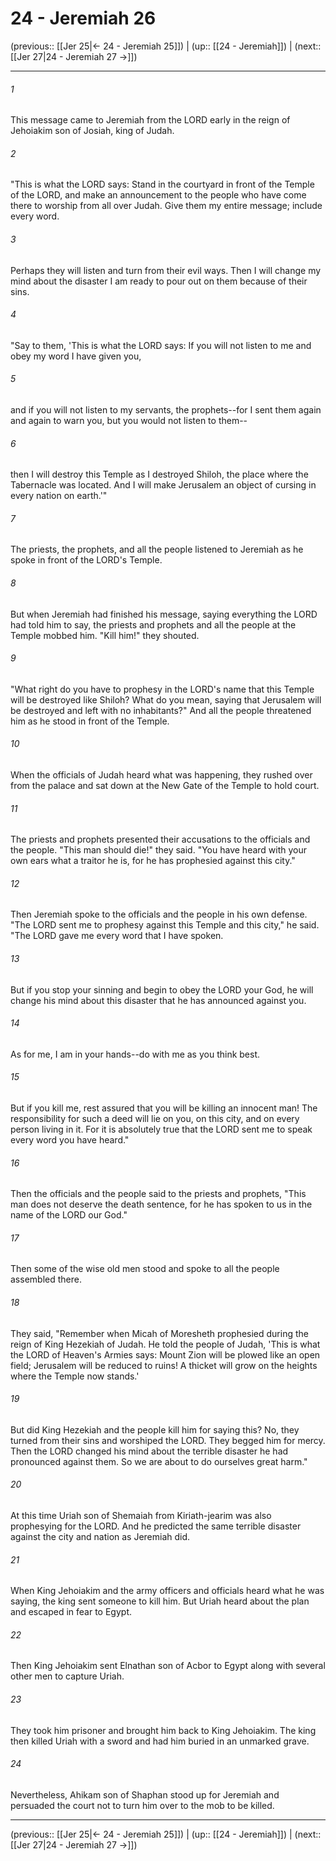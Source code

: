 # 24 - Jeremiah 26

(previous:: [[Jer 25|← 24 - Jeremiah 25]]) | (up:: [[24 - Jeremiah]]) | (next:: [[Jer 27|24 - Jeremiah 27 →]])

***


###### 1 
This message came to Jeremiah from the LORD early in the reign of Jehoiakim son of Josiah, king of Judah. 

###### 2 
"This is what the LORD says: Stand in the courtyard in front of the Temple of the LORD, and make an announcement to the people who have come there to worship from all over Judah. Give them my entire message; include every word. 

###### 3 
Perhaps they will listen and turn from their evil ways. Then I will change my mind about the disaster I am ready to pour out on them because of their sins. 

###### 4 
"Say to them, 'This is what the LORD says: If you will not listen to me and obey my word I have given you, 

###### 5 
and if you will not listen to my servants, the prophets--for I sent them again and again to warn you, but you would not listen to them-- 

###### 6 
then I will destroy this Temple as I destroyed Shiloh, the place where the Tabernacle was located. And I will make Jerusalem an object of cursing in every nation on earth.'" 

###### 7 
The priests, the prophets, and all the people listened to Jeremiah as he spoke in front of the LORD's Temple. 

###### 8 
But when Jeremiah had finished his message, saying everything the LORD had told him to say, the priests and prophets and all the people at the Temple mobbed him. "Kill him!" they shouted. 

###### 9 
"What right do you have to prophesy in the LORD's name that this Temple will be destroyed like Shiloh? What do you mean, saying that Jerusalem will be destroyed and left with no inhabitants?" And all the people threatened him as he stood in front of the Temple. 

###### 10 
When the officials of Judah heard what was happening, they rushed over from the palace and sat down at the New Gate of the Temple to hold court. 

###### 11 
The priests and prophets presented their accusations to the officials and the people. "This man should die!" they said. "You have heard with your own ears what a traitor he is, for he has prophesied against this city." 

###### 12 
Then Jeremiah spoke to the officials and the people in his own defense. "The LORD sent me to prophesy against this Temple and this city," he said. "The LORD gave me every word that I have spoken. 

###### 13 
But if you stop your sinning and begin to obey the LORD your God, he will change his mind about this disaster that he has announced against you. 

###### 14 
As for me, I am in your hands--do with me as you think best. 

###### 15 
But if you kill me, rest assured that you will be killing an innocent man! The responsibility for such a deed will lie on you, on this city, and on every person living in it. For it is absolutely true that the LORD sent me to speak every word you have heard." 

###### 16 
Then the officials and the people said to the priests and prophets, "This man does not deserve the death sentence, for he has spoken to us in the name of the LORD our God." 

###### 17 
Then some of the wise old men stood and spoke to all the people assembled there. 

###### 18 
They said, "Remember when Micah of Moresheth prophesied during the reign of King Hezekiah of Judah. He told the people of Judah, 'This is what the LORD of Heaven's Armies says: Mount Zion will be plowed like an open field; Jerusalem will be reduced to ruins! A thicket will grow on the heights where the Temple now stands.' 

###### 19 
But did King Hezekiah and the people kill him for saying this? No, they turned from their sins and worshiped the LORD. They begged him for mercy. Then the LORD changed his mind about the terrible disaster he had pronounced against them. So we are about to do ourselves great harm." 

###### 20 
At this time Uriah son of Shemaiah from Kiriath-jearim was also prophesying for the LORD. And he predicted the same terrible disaster against the city and nation as Jeremiah did. 

###### 21 
When King Jehoiakim and the army officers and officials heard what he was saying, the king sent someone to kill him. But Uriah heard about the plan and escaped in fear to Egypt. 

###### 22 
Then King Jehoiakim sent Elnathan son of Acbor to Egypt along with several other men to capture Uriah. 

###### 23 
They took him prisoner and brought him back to King Jehoiakim. The king then killed Uriah with a sword and had him buried in an unmarked grave. 

###### 24 
Nevertheless, Ahikam son of Shaphan stood up for Jeremiah and persuaded the court not to turn him over to the mob to be killed.

***

(previous:: [[Jer 25|← 24 - Jeremiah 25]]) | (up:: [[24 - Jeremiah]]) | (next:: [[Jer 27|24 - Jeremiah 27 →]])
